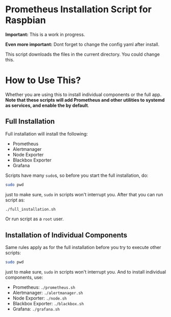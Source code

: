 # Prometheus Installation Script for Raspbian

**Important:** This is a work in progress.

**Even more important:** Dont forget to change the config yaml after install.

This script downloads the files in the current directory. You could change this.

# How to Use This?

Whether you are using this to install individual components or the full app.
**Note that these scripts will add Prometheus and other utilities to systemd as services, and enable the by default**.

## Full Installation

Full installation will install the following:

* Prometheus
* Alertmanager
* Node Exporter
* Blackbox Exporter
* Grafana

Scripts have many `sudo`s, so before you start the full installation, do:

```bash
sudo pwd
```

just to make sure, `sudo` in scripts won't interrupt you. After that you can run script as:

```bash
./full_installation.sh
```

Or run script as a `root` user.

## Installation of Individual Components

Same rules apply as for the full installation before you try to execute other scripts:

```bash
sudo pwd
```

just to make sure, `sudo` in scripts won't interrupt you. And to install individual components, use:

* Prometheus: `./prometheus.sh`
* Alertmanager: `./alertmanager.sh`
* Node Exporter: `./node.sh`
* Blackbox Exporter: `./blackbox.sh`
* Grafana: `./grafana.sh`
